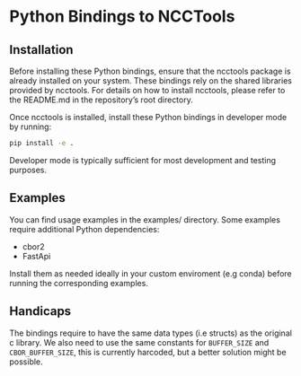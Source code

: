 # Python Bindings to NCCTools
## Installation

Before installing these Python bindings, ensure that the ncctools package is
already installed on your system. These bindings rely on the shared libraries
provided by ncctools. For details on how to install ncctools, please refer to
the README.md in the repository’s root directory.

Once ncctools is installed, install these Python bindings in developer mode by running:
```bash
pip install -e .
```
Developer mode is typically sufficient for most development and testing purposes.

## Examples
You can find usage examples in the examples/ directory.
Some examples require additional Python dependencies:

- cbor2
- FastApi

Install them as needed ideally in your custom enviroment (e.g conda) before running the
corresponding examples.

## Handicaps
The bindings require to have the same data types (i.e structs) as the original c library.
We also need to use the same constants for `BUFFER_SIZE` and `CBOR_BUFFER_SIZE`, this is currently
harcoded, but a better solution might be possible.

